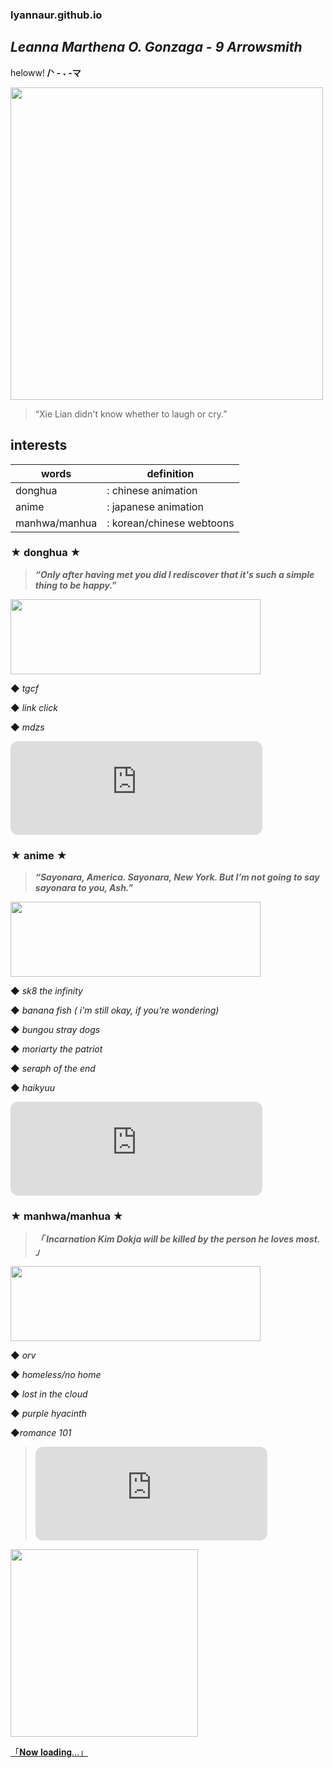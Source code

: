 ### lyannaur.github.io
## *Leanna Marthena O. Gonzaga - 9 Arrowsmith*

heloww! **/ᐠ - ˕ -マ**

<img src="https://user-images.githubusercontent.com/122426686/212521253-046e3c15-6cac-4477-a37b-9ded7e94a39e.jpg" width="500" height="500" />

> “Xie Lian didn't know whether to laugh or cry.”

##   interests 


|  words  |      definition      |
| ------- | -------------------- |
| donghua | : chinese animation  |
|  anime  | : japanese animation |
|  manhwa/manhua  | : korean/chinese webtoons |

### ★ donghua ★ 
>***“Only after having met you did I rediscover that it's such a simple thing to be happy.”***


<img src="https://user-images.githubusercontent.com/122426686/212527546-d8176939-e16e-41a0-b3b7-846a60f6c3cb.gif" width="400" height="120" />

◆ *tgcf*

◆ *link click*

◆ *mdzs*

<iframe style="border-radius:12px" src="https://open.spotify.com/embed/track/5MDff48720BZmPEOs3kHpF?utm_source=generator&theme=0" width="80%" height="150" frameBorder="0" allowfullscreen="" allow="autoplay; clipboard-write; encrypted-media; fullscreen; picture-in-picture" loading="lazy"></iframe>

### ★ anime ★
>***“Sayonara, America. Sayonara, New York. But I’m not going to say sayonara to you, Ash.”***


<img src="https://user-images.githubusercontent.com/122426686/212522178-3152c3a4-a4b7-4244-a01e-f8d0959b11a7.gif" width="400" height="120" />

◆ *sk8 the infinity*

◆ *banana fish ( i'm still okay, if you're wondering)*

◆ *bungou stray dogs*

◆ *moriarty the patriot*

◆ *seraph of the end*

◆ *haikyuu*
<iframe style="border-radius:12px" src="https://open.spotify.com/embed/track/3yBeQAxk5Jb6bzvUpqu5qX?utm_source=generator&theme=0" width="80%" height="150" frameBorder="0" allowfullscreen="" allow="autoplay; clipboard-write; encrypted-media; fullscreen; picture-in-picture" loading="lazy"></iframe>

### ★ manhwa/manhua ★
>***「 Incarnation Kim Dokja will be killed by the person he loves most. 」***


<img src="https://user-images.githubusercontent.com/122426686/212523901-987da6da-14b3-4e0c-8a9c-ab5431ea8ef8.jpg" width="400" height="120" />

◆ *orv*

◆ *homeless/no home*

◆ *lost in the cloud*

◆ *purple hyacinth*

◆*romance 101*


><iframe style="border-radius:12px" src="https://open.spotify.com/embed/track/6VObnIkLVruX4UVyxWhlqm?utm_source=generator&theme=0" width="80%" height="150" frameBorder="0" allowfullscreen="" allow="autoplay; clipboard-write; encrypted-media; fullscreen; picture-in-picture" loading="lazy"></iframe> 

<img src="https://user-images.githubusercontent.com/122426686/213906602-33de2c18-0cb1-4ae3-828d-c720286b8ef9.jpg" width="300" height="300" />

[「𝐍𝐨𝐰 𝐥𝐨𝐚𝐝𝐢𝐧𝐠...」](https://www.instagram.com/p/CjN8Nv2tjqr/?igshid=YmMyMTA2M2Y%3D)

